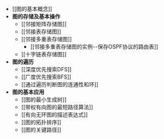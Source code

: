 - [[图的基本概念]]
- **图的存储及基本操作**
	- [[邻接矩阵存储图]]
	- [[邻接表存储图]]
	- [[邻接多重表存储图]]
		- [[邻接多重表存储图的实例--保存OSPF协议的路由表]]
	- [[十字链表存储图]]
- **图的遍历**
	- [[深度优先搜索DFS]]
	- [[广度优先搜索BFS]]
	- [[通过遍历判断图的连通性和环]]
- **图的基本应用**
	- [[图的最小生成树]]
	- [[带权有向图的最短路径算法]]
	- [[有向无环图的描述表达式]]
	- [[图的拓扑排序]]
	- [[图的关键路径]]

